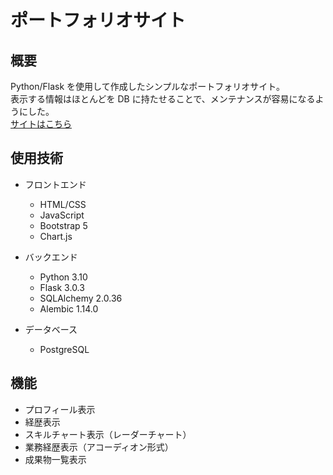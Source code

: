 # ポートフォリオサイト

## 概要

Python/Flask を使用して作成したシンプルなポートフォリオサイト。  
表示する情報はほとんどを DB に持たせることで、メンテナンスが容易になるようにした。  
[サイトはこちら]([URL](https://lubberduck.dev))

## 使用技術

- フロントエンド

  - HTML/CSS
  - JavaScript
  - Bootstrap 5
  - Chart.js

- バックエンド

  - Python 3.10
  - Flask 3.0.3
  - SQLAlchemy 2.0.36
  - Alembic 1.14.0

- データベース
  - PostgreSQL

## 機能

- プロフィール表示
- 経歴表示
- スキルチャート表示（レーダーチャート）
- 業務経歴表示（アコーディオン形式）
- 成果物一覧表示

